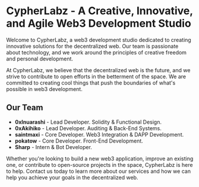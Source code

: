 # CypherLabz - A Creative, Innovative, and Agile Web3 Development Studio

Welcome to CypherLabz, a web3 development studio dedicated to creating innovative solutions for the decentralized web. Our team is passionate about technology, and we work around the principles of creative freedom and personal development.

At CypherLabz, we believe that the decentralized web is the future, and we strive to contribute to open efforts in the betterment of the space. We are committed to creating cool things that push the boundaries of what's possible in web3 development.

## Our Team

- **0xInuarashi** - Lead Developer. Solidity & Functional Design.
- **0xAkihiko** - Lead Developer. Auditing & Back-End Systems.
- **saintmaxi** - Core Developer. Web3 Integration & DAPP Development.
- **pokatow** - Core Developer. Front-End Development.
- **Sharp** - Intern & Bot Developer.

Whether you're looking to build a new web3 application, improve an existing one, or contribute to open-source projects in the space, CypherLabz is here to help. Contact us today to learn more about our services and how we can help you achieve your goals in the decentralized web.
